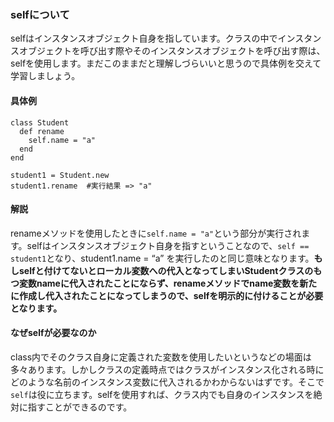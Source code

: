 ### selfについて

selfはインスタンスオブジェクト自身を指しています。クラスの中でインスタンスオブジェクトを呼び出す際やそのインスタンスオブジェクトを呼び出す際は、selfを使用します。まだこのままだと理解しづらいいと思うので具体例を交えて学習しましょう。

#### 具体例
```
class Student
  def rename
    self.name = "a"
  end
end

student1 = Student.new
student1.rename  #実行結果 => "a"

```

#### 解説
renameメソッドを使用したときに`self.name = "a"`という部分が実行されます。selfはインスタンスオブジェクト自身を指すということなので、`self == student1`となり、student1.name = “a” を実行したのと同じ意味となります。**もしselfと付けてないとローカル変数への代入となってしまいStudentクラスのもつ変数nameに代入されたことにならず、renameメソッドでname変数を新たに作成し代入されたことになってしまうので、selfを明示的に付けることが必要となります。**

#### なぜselfが必要なのか
class内でそのクラス自身に定義された変数を使用したいというなどの場面は多々あります。しかしクラスの定義時点ではクラスがインスタンス化される時にどのような名前のインスタンス変数に代入されるかわからないはずです。そこで`self`は役に立ちます。selfを使用すれば、クラス内でも自身のインスタンスを絶対に指すことができるのです。
